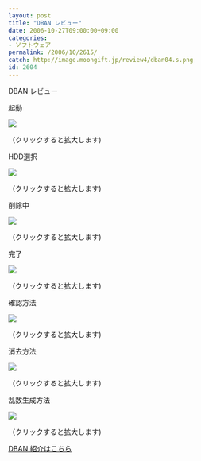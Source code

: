 ```yaml
---
layout: post
title: "DBAN レビュー"
date: 2006-10-27T09:00:00+09:00
categories:
- ソフトウェア
permalink: /2006/10/2615/
catch: http://image.moongift.jp/review4/dban04.s.png
id: 2604
---
```

DBAN レビュー  
<!--more-->

起動

  

[![](http://image.moongift.jp/review4/dban01.s.png)](http://image.moongift.jp/review4/dban01.png)  
  
（クリックすると拡大します)

  

HDD選択

  

[![](http://image.moongift.jp/review4/dban02.s.png)](http://image.moongift.jp/review4/dban02.png)  
  
（クリックすると拡大します)

  

削除中

  

[![](http://image.moongift.jp/review4/dban03.s.png)](http://image.moongift.jp/review4/dban03.png)  
  
（クリックすると拡大します)

  

完了

  

[![](http://image.moongift.jp/review4/dban04.s.png)](http://image.moongift.jp/review4/dban04.png)  
  
（クリックすると拡大します)

  

確認方法

  

[![](http://image.moongift.jp/review4/dban05.s.png)](http://image.moongift.jp/review4/dban05.png)  
  
（クリックすると拡大します)

  

消去方法

  

[![](http://image.moongift.jp/review4/dban06.s.png)](http://image.moongift.jp/review4/dban06.png)  
  
（クリックすると拡大します)

  

乱数生成方法

  

[![](http://image.moongift.jp/review4/dban07.s.png)](http://image.moongift.jp/review4/dban07.png)  
  
（クリックすると拡大します)

  

[DBAN 紹介はこちら](http://oss.moongift.jp/intro/i-2614.html)

